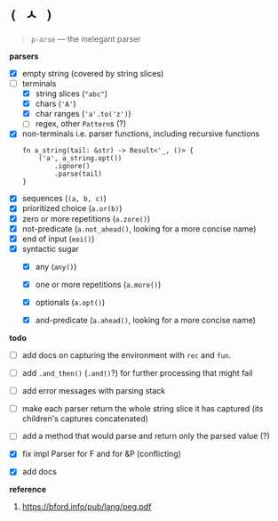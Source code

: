 # `( ㅅ )`

> `p-arse` — the inelegant parser


**parsers**

- [x] empty string (covered by string slices)
- [ ] terminals
  - [x] string slices (`"abc"`)
  - [x] chars (`'A'`)
  - [x] char ranges (`'a'.to('z')`)
  - [ ] regex, other `Pattern`s (?)
- [x] non-terminals i.e. parser functions, including recursive functions
  ```
  fn a_string(tail: &str) -> Result<'_, ()> {
      ('a', a_string.opt())
          .ignore()
          .parse(tail)
  }
  ```
- [x] sequences (`(a, b, c)`)
- [x] prioritized choice (`a.or(b)`)
- [x] zero or more repetitions (`a.zore()`)
- [x] not-predicate (`a.not_ahead()`, looking for a more concise name)
- [x] end of input (`eoi()`)
- [x] syntactic sugar
  - [x] any (`any()`)
  - [x] one or more repetitions (`a.more()`)
  - [x] optionals (`a.opt()`)
  - [x] and-predicate (`a.ahead()`, looking for a more concise name)


**todo**

- [ ] add docs on capturing the environment with `rec` and `fun`.
- [ ] add `.and_then()` (`.and()`?) for further processing that might fail
- [ ] add error messages with parsing stack
- [ ] make each parser return the whole string slice it has captured (its children's captures concatenated)
- [ ] add a method that would parse and return only the parsed value (?)
- [x] fix impl Parser for F and for &P (conflicting)
- [x] add docs


**reference**

1. https://bford.info/pub/lang/peg.pdf
